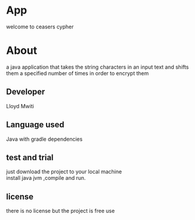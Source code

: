 # App
welcome to ceasers cypher
# About
a java application that takes the string characters in an input text and shifts them a specified number of times in order to encrypt them
## Developer
Lloyd Mwiti
## Language used
Java with gradle dependencies
## test and trial
just download the project to your local machine   \
install java jvm ,compile and run.
## license 
there is no license but the project is free use
